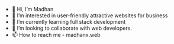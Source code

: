 - 👋 Hi, I’m Madhan
- 👀 I’m interested in user-friendly attractive websites for business
- 🌱 I’m currently learning full stack development
- 💞️ I’m looking to collaborate with web developers.
- 📫 How to reach me - madhanx.web


<!---
Madan94/Madan94 is a ✨ special ✨ repository because its `README.md` (this file) appears on your GitHub profile.
You can click the Preview link to take a look at your changes.
--->
